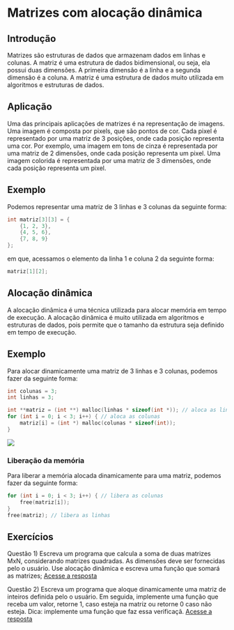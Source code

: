 # Matrizes com alocação dinâmica 

## Introdução

Matrizes são estruturas de dados que armazenam dados em linhas e colunas. A matriz é uma estrutura de dados bidimensional, ou seja, ela possui duas dimensões. A primeira dimensão é a linha e a segunda dimensão é a coluna. A matriz é uma estrutura de dados muito utilizada em algoritmos e estruturas de dados.

## Aplicação

Uma das principais aplicações de matrizes é na representação de imagens. Uma imagem é composta por pixels, que são pontos de cor. Cada pixel é representado por uma matriz de 3 posições, onde cada posição representa uma cor. Por exemplo, uma imagem em tons de cinza é representada por uma matriz de 2 dimensões, onde cada posição representa um pixel. Uma imagem colorida é representada por uma matriz de 3 dimensões, onde cada posição representa um pixel.

## Exemplo

Podemos representar uma matriz de 3 linhas e 3 colunas da seguinte forma:

```c
int matriz[3][3] = {
    {1, 2, 3},
    {4, 5, 6},
    {7, 8, 9}
};
```

em que, acessamos o elemento da linha 1 e coluna 2 da seguinte forma:

```c
matriz[1][2];
```

## Alocação dinâmica

A alocação dinâmica é uma técnica utilizada para alocar memória em tempo de execução. A alocação dinâmica é muito utilizada em algoritmos e estruturas de dados, pois permite que o tamanho da estrutura seja definido em tempo de execução.

## Exemplo

Para alocar dinamicamente uma matriz de 3 linhas e 3 colunas, podemos fazer da seguinte forma:

```c
int colunas = 3;
int linhas = 3;

int **matriz = (int **) malloc(linhas * sizeof(int *)); // aloca as linhas
for (int i = 0; i < 3; i++) { // aloca as colunas
    matriz[i] = (int *) malloc(colunas * sizeof(int));
}
```

![](https://github.com/roscibely/algorithms-and-data-structure/blob/develop/matrices/matriz.jpg)

### Liberação da memória

Para liberar a memória alocada dinamicamente para uma matriz, podemos fazer da seguinte forma:

```c
for (int i = 0; i < 3; i++) { // libera as colunas
    free(matriz[i]);
}
free(matriz); // libera as linhas
```

## Exercícios






Questão 1) Escreva um programa que calcula a soma de duas matrizes MxN, considerando matrizes quadradas. As dimensões deve ser fornecidas pelo o usuário. Use alocação dinâmica e escreva uma função que somará as matrizes; [Acesse a resposta](https://github.com/roscibely/algorithms-and-data-structure/blob/develop/matrices/question-1.c)


Questão 2) Escreva um programa que aloque dinamicamente uma matriz de inteiros definida pelo o usuário. Em seguida, implemente uma função que receba um valor, retorne 1, caso esteja na matriz ou retorne 0 caso não esteja. Dica: implemente uma função que faz essa verificaçã. [Acesse a resposta](https://github.com/roscibely/algorithms-and-data-structure/blob/develop/matrices/question-2.c)
